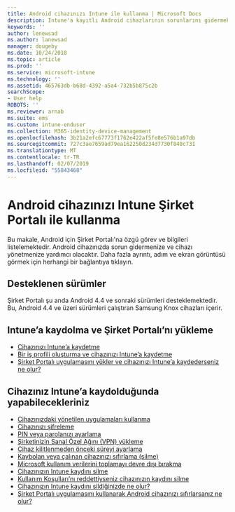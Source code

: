 ```yaml
---
title: Android cihazınızı Intune ile kullanma | Microsoft Docs
description: Intune'a kayıtlı Android cihazlarının sorunlarını gidermek ve bu cihazları yönetmek için bağlantılar listesi
keywords: ''
author: lenewsad
ms.author: lanewsad
manager: dougeby
ms.date: 10/24/2018
ms.topic: article
ms.prod: ''
ms.service: microsoft-intune
ms.technology: ''
ms.assetid: 465763db-b68d-4392-a5a4-732b5b875c2b
searchScope:
- User help
ROBOTS: ''
ms.reviewer: arnab
ms.suite: ems
ms.custom: intune-enduser
ms.collection: M365-identity-device-management
ms.openlocfilehash: 3b21a2efc67773f1762e422af5fe8e576b1a97db
ms.sourcegitcommit: 727c3ae7659ad79ea162250d234d7730f840c731
ms.translationtype: MT
ms.contentlocale: tr-TR
ms.lasthandoff: 02/07/2019
ms.locfileid: "55843468"
---
```

# <a name="using-your-android-device-with-intune-company-portal"></a>Android cihazınızı Intune Şirket Portalı ile kullanma

Bu makale, Android için Şirket Portalı'na özgü görev ve bilgileri listelemektedir. Android cihazınızda sorun gidermenize ve cihazı yönetmenize yardımcı olacaktır. Daha fazla ayrıntı, adım ve ekran görüntüsü görmek için herhangi bir bağlantıya tıklayın. 

## <a name="supported-versions"></a>Desteklenen sürümler

Şirket Portalı şu anda Android 4.4 ve sonraki sürümleri desteklemektedir. Bu, Android 4.4 ve üzeri sürümleri çalıştıran Samsung Knox cihazları içerir.

## <a name="enrolling-in-intune-and-installing-the-company-portal"></a>Intune’a kaydolma ve Şirket Portalı’nı yükleme

- [Cihazınızı Intune’a kaydetme](enroll-your-device-in-Intune-android.md)
- [Bir iş profili oluşturma ve cihazınızı Intune’a kaydetme](create-a-work-profile-and-enroll-your-device-in-intune-android.md)
- [Şirket Portalı uygulamasını yükler ve cihazınızı Intune’a kaydederseniz ne olur?](what-happens-if-you-install-the-company-portal-app-and-enroll-your-device-in-intune-android.md)

## <a name="things-you-can-do-when-your-device-is-enrolled-in-intune"></a>Cihazınız Intune’a kaydolduğunda yapabilecekleriniz

- [Cihazınızdaki yönetilen uygulamaları kullanma](use-managed-apps-on-your-device-android.md)
- [Cihazınızı şifreleme](encrypt-your-device-android.md)
- [PIN veya parolanızı ayarlama](set-your-pin-or-password-android.md)
- [Şirketinizin Sanal Özel Ağını (VPN) yükleme](install-your-companys-virtual-private-network-VPN-android.md)
- [Cihaz kilitlenmeden önceki süreyi ayarlama](set-the-amount-of-time-before-your-device-is-locked-android.md)
  <!--- [Reset (erase) your lost or stolen device](reset-erase-your-lost-or-stolen-device-android.md)-->
- [Kaybolan veya çalınan cihazınızı sıfırlama (silme)](reset-erase-your-device-cpwebsite.md)
- [Microsoft kullanım verilerini toplamayı devre dışı bırakma](turn-off-microsoft-usage-data-collection-android.md)
- [Cihazınızın Intune kaydını silme](unenroll-your-device-from-intune-android.md)
- [Kullanım Koşulları’nı reddettiyseniz cihazınızın kaydını silme](unenroll-your-device-from-intune-if-you-declined-terms-of-use-android.md)
- [Cihazınızın Intune kaydını sildiğinizde ne olur?](what-happens-if-you-unenroll-your-device-from-intune-android.md)
- [Şirket Portalı uygulamasını kullanarak Android cihazınızı sıfırlarsanız ne olur?](what-happens-if-you-reset-your-device-using-the-company-portal-android.md)
  <!--- - [What is the Rights Management sharing app?](what-is-the-rms-sharing-app-android.md) --->

